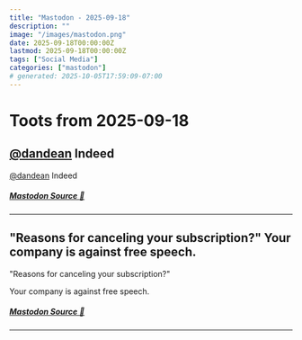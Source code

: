 ```yaml
---
title: "Mastodon - 2025-09-18"
description: ""
image: "/images/mastodon.png"
date: 2025-09-18T00:00:00Z
lastmod: 2025-09-18T00:00:00Z
tags: ["Social Media"]
categories: ["mastodon"]
# generated: 2025-10-05T17:59:09-07:00
---
```


# Toots from 2025-09-18

## [@dandean](https://indieweb.social/@dandean) Indeed

[@dandean](https://indieweb.social/@dandean) Indeed

##### [Mastodon Source 🐘](https://hachyderm.io/@mweagle/115223458812616670)

---

## "Reasons for canceling your subscription?"  Your company is against free speech.

"Reasons for canceling your subscription?"

Your company is against free speech.

##### [Mastodon Source 🐘](https://hachyderm.io/@mweagle/115223278412717353)

---

